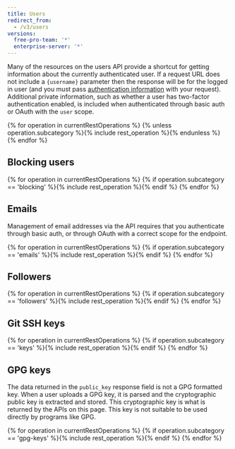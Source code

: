 ```yaml
---
title: Users
redirect_from:
  - /v3/users
versions:
  free-pro-team: '*'
  enterprise-server: '*'
---
```


Many of the resources on the users API provide a shortcut for getting information about the currently authenticated user. If a request URL does not include a `{username}` parameter then the response will be for the logged in user (and you must pass [authentication information](/rest/overview/resources-in-the-rest-api#authentication) with your request). Additional private information, such as whether a user has two-factor authentication enabled, is included when authenticated through basic auth or OAuth with the `user` scope.

{% for operation in currentRestOperations %}
  {% unless operation.subcategory %}{% include rest_operation %}{% endunless %}
{% endfor %}

## Blocking users

{% for operation in currentRestOperations %}
  {% if operation.subcategory == 'blocking' %}{% include rest_operation %}{% endif %}
{% endfor %}

## Emails

Management of email addresses via the API requires that you authenticate through basic auth, or through OAuth with a correct scope for the endpoint.

{% for operation in currentRestOperations %}
  {% if operation.subcategory == 'emails' %}{% include rest_operation %}{% endif %}
{% endfor %}

## Followers

{% for operation in currentRestOperations %}
  {% if operation.subcategory == 'followers' %}{% include rest_operation %}{% endif %}
{% endfor %}

## Git SSH keys

{% for operation in currentRestOperations %}
  {% if operation.subcategory == 'keys' %}{% include rest_operation %}{% endif %}
{% endfor %}

## GPG keys

The data returned in the `public_key` response field is not a GPG formatted key. When a user uploads a GPG key, it is parsed and the cryptographic public key is extracted and stored. This cryptographic key is what is returned by the APIs on this page. This key is not suitable to be used directly by programs like GPG.

{% for operation in currentRestOperations %}
  {% if operation.subcategory == 'gpg-keys' %}{% include rest_operation %}{% endif %}
{% endfor %}
